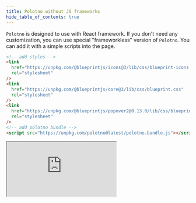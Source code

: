 ```yaml
---
title: Polotno without JS frameworks
hide_table_of_contents: true
---
```


`Polotno` is designed to use with React framework.
If you don't need any customization, you can use special "frameworkless" version of `Polotno`.
You can add it with a simple scripts into the page.

```html
<!-- add styles -->
<link
  href="https://unpkg.com/@blueprintjs/icons@3/lib/css/blueprint-icons.css"
  rel="stylesheet"
/>
<link
  href="https://unpkg.com/@blueprintjs/core@3/lib/css/blueprint.css"
  rel="stylesheet"
/>
<link
  href="https://unpkg.com/@blueprintjs/popover2@0.13.0/lib/css/blueprint-popover2.css"
  rel="stylesheet"
/>
<!-- add polotno bundle -->
<script src="https://unpkg.com/polotno@latest/polotno.bundle.js"></script>
```

<iframe
    src="https://codesandbox.io/embed/github/polotno-project/polotno-site/tree/source/examples/polotno-frameworkless?fontsize=11&hidenavigation=1&theme=dark&view=preview"
    style={{
      width: '100%',
      height: '700px',
      border: 0,
      overflow: 'hidden',
    }}
    title="Polotno demo"
    allow="geolocation; microphone; camera; midi; vr; accelerometer; gyroscope; payment; ambient-light-sensor; encrypted-media; usb"
    sandbox="allow-modals allow-forms allow-popups allow-scripts allow-same-origin allow-downloads"
  ></iframe>
